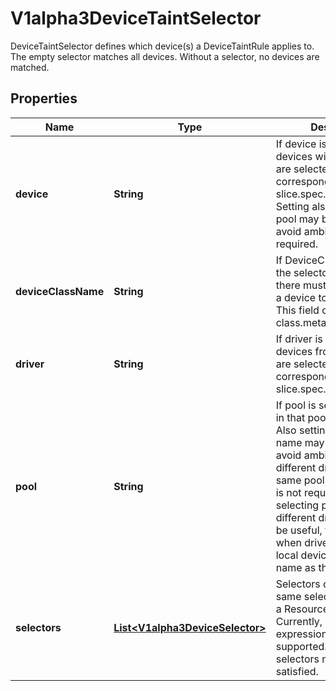 

# V1alpha3DeviceTaintSelector

DeviceTaintSelector defines which device(s) a DeviceTaintRule applies to. The empty selector matches all devices. Without a selector, no devices are matched.
## Properties

Name | Type | Description | Notes
------------ | ------------- | ------------- | -------------
**device** | **String** | If device is set, only devices with that name are selected. This field corresponds to slice.spec.devices[].name.  Setting also driver and pool may be required to avoid ambiguity, but is not required. |  [optional]
**deviceClassName** | **String** | If DeviceClassName is set, the selectors defined there must be satisfied by a device to be selected. This field corresponds to class.metadata.name. |  [optional]
**driver** | **String** | If driver is set, only devices from that driver are selected. This fields corresponds to slice.spec.driver. |  [optional]
**pool** | **String** | If pool is set, only devices in that pool are selected.  Also setting the driver name may be useful to avoid ambiguity when different drivers use the same pool name, but this is not required because selecting pools from different drivers may also be useful, for example when drivers with node-local devices use the node name as their pool name. |  [optional]
**selectors** | [**List&lt;V1alpha3DeviceSelector&gt;**](V1alpha3DeviceSelector.md) | Selectors contains the same selection criteria as a ResourceClaim. Currently, CEL expressions are supported. All of these selectors must be satisfied. |  [optional]



